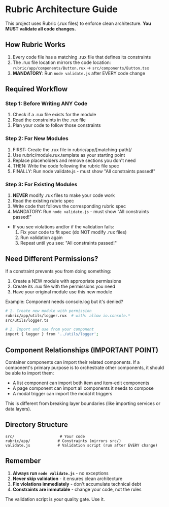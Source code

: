 # Rubric Architecture Guide

This project uses Rubric (.rux files) to enforce clean architecture. **You MUST validate all code changes.**

## How Rubric Works

1. Every code file has a matching .rux file that defines its constraints
2. The .rux file location mirrors the code location: `rubric/app/components/Button.rux` → `src/components/Button.tsx`
3. **MANDATORY**: Run `node validate.js` after EVERY code change

## Required Workflow

### Step 1: Before Writing ANY Code
1. Check if a .rux file exists for the module
2. Read the constraints in the .rux file
3. Plan your code to follow those constraints

### Step 2: For New Modules
1. FIRST: Create the .rux file in rubric/app/[matching-path]/
2. Use rubric/module.rux.template as your starting point
3. Replace placeholders and remove sections you don't need
4. THEN: Write the code following the rubric file spec
5. FINALLY: Run node validate.js - must show "All constraints passed!"

### Step 3: For Existing Modules
1. **NEVER** modify .rux files to make your code work
2. Read the existing rubric spec
3. Write code that follows the corresponding rubric spec
4. MANDATORY: Run `node validate.js` - must show "All constraints passed!"
- If you see violations and/or if the validation fails:
    1. Fix your code to fit spec (do NOT modify .rux files)
    2. Run validation again
    3. Repeat until you see: "All constraints passed!"

## Need Different Permissions?

If a constraint prevents you from doing something:
1. Create a NEW module with appropriate permissions
2. Create its .rux file with the permissions you need
3. Have your original module use this new module

Example: Component needs console.log but it's denied?
```bash
# 1. Create new module with permission
rubric/app/utils/logger.rux  # with: allow io.console.*
src/utils/logger.ts

# 2. Import and use from your component
import { logger } from '../utils/logger';
```

## Component Relationships (IMPORTANT POINT)
Container components can import their related components. If a component's primary purpose is to orchestrate other components, it should be able to import them:

- A list component can import both item and item-edit components
- A page component can import all components it needs to compose
- A modal trigger can import the modal it triggers

This is different from breaking layer boundaries (like importing services or data layers).

## Directory Structure
```
src/                    # Your code
rubric/app/            # Constraints (mirrors src/)
validate.js            # Validation script (run after EVERY change)
```

## Remember

1. **Always run `node validate.js`** - no exceptions
2. **Never skip validation** - it ensures clean architecture
3. **Fix violations immediately** - don't accumulate technical debt
4. **Constraints are immutable** - change your code, not the rules

The validation script is your quality gate. Use it.